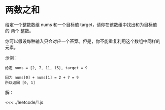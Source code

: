 # 两数之和

给定一个整数数组 nums 和一个目标值 target，请你在该数组中找出和为目标值的 两个 整数。

你可以假设每种输入只会对应一个答案。但是，你不能重复利用这个数组中同样的元素。

示例：
 ```
给定 nums = [2, 7, 11, 15], target = 9

因为 nums[0] + nums[1] = 2 + 7 = 9
所以返回 [0, 1]
```

解：

<<< ./leetcode/1.js

